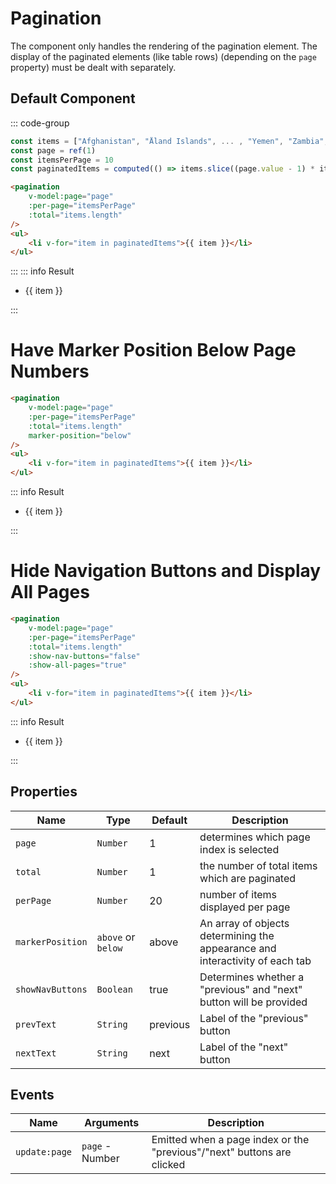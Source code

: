<script setup>
    import Pagination from "../../src/components/Pagination.vue"
    import { computed, ref } from "vue"

    const items = ["Afghanistan", "Åland Islands", "Albania", "Algeria", "American Samoa", "Andorra", "Angola", "Anguilla", "Antarctica", "Antigua and Barbuda", "Argentina", "Armenia", "Aruba", "Australia", "Austria", "Azerbaijan", "Bahamas", "Bahrain", "Bangladesh", "Barbados", "Belarus", "Belgium", "Belize", "Benin", "Bermuda", "Bhutan", "Bolivia, Plurinational State of", "Bonaire, Sint Eustatius and Saba", "Bosnia and Herzegovina", "Botswana", "Bouvet Island", "Brazil", "British Indian Ocean Territory", "Brunei Darussalam", "Bulgaria", "Burkina Faso", "Burundi", "Cambodia", "Cameroon", "Canada", "Cape Verde", "Cayman Islands", "Central African Republic", "Chad", "Chile", "China", "Christmas Island", "Cocos (Keeling) Islands", "Colombia", "Comoros", "Congo", "Congo, the Democratic Republic of the", "Cook Islands", "Costa Rica", "Côte d'Ivoire", "Croatia", "Cuba", "Curaçao", "Cyprus", "Czech Republic", "Denmark", "Djibouti", "Dominica", "Dominican Republic", "Ecuador", "Egypt", "El Salvador", "Equatorial Guinea", "Eritrea", "Estonia", "Ethiopia", "Falkland Islands (Malvinas)", "Faroe Islands", "Fiji", "Finland", "France", "French Guiana", "French Polynesia", "French Southern Territories", "Gabon", "Gambia", "Georgia", "Germany", "Ghana", "Gibraltar", "Greece", "Greenland", "Grenada", "Guadeloupe", "Guam", "Guatemala", "Guernsey", "Guinea", "Guinea-Bissau", "Guyana", "Haiti", "Heard Island and McDonald Islands", "Holy See (Vatican City State)", "Honduras", "Hong Kong", "Hungary", "Iceland", "India", "Indonesia", "Iran, Islamic Republic of", "Iraq", "Ireland", "Isle of Man", "Israel", "Italy", "Jamaica", "Japan", "Jersey", "Jordan", "Kazakhstan", "Kenya", "Kiribati", "Korea, Democratic People's Republic of", "Korea, Republic of", "Kuwait", "Kyrgyzstan", "Lao People's Democratic Republic", "Latvia", "Lebanon", "Lesotho", "Liberia", "Libya", "Liechtenstein", "Lithuania", "Luxembourg", "Macao", "Macedonia, the Former Yugoslav Republic of", "Madagascar", "Malawi", "Malaysia", "Maldives", "Mali", "Malta", "Marshall Islands", "Martinique", "Mauritania", "Mauritius", "Mayotte", "Mexico", "Micronesia, Federated States of", "Moldova, Republic of", "Monaco", "Mongolia", "Montenegro", "Montserrat", "Morocco", "Mozambique", "Myanmar", "Namibia", "Nauru", "Nepal", "Netherlands", "New Caledonia", "New Zealand", "Nicaragua", "Niger", "Nigeria", "Niue", "Norfolk Island", "Northern Mariana Islands", "Norway", "Oman", "Pakistan", "Palau", "Palestine, State of", "Panama", "Papua New Guinea", "Paraguay", "Peru", "Philippines", "Pitcairn", "Poland", "Portugal", "Puerto Rico", "Qatar", "Réunion", "Romania", "Russian Federation", "Rwanda", "Saint Barthélemy", "Saint Helena, Ascension and Tristan da Cunha", "Saint Kitts and Nevis", "Saint Lucia", "Saint Martin (French part)", "Saint Pierre and Miquelon", "Saint Vincent and the Grenadines", "Samoa", "San Marino", "Sao Tome and Principe", "Saudi Arabia", "Senegal", "Serbia", "Seychelles", "Sierra Leone", "Singapore", "Sint Maarten (Dutch part)", "Slovakia", "Slovenia", "Solomon Islands", "Somalia", "South Africa", "South Georgia and the South Sandwich Islands", "South Sudan", "Spain", "Sri Lanka", "Sudan", "Suriname", "Svalbard and Jan Mayen", "Swaziland", "Sweden", "Switzerland", "Syrian Arab Republic", "Taiwan, Province of China", "Tajikistan", "Tanzania, United Republic of", "Thailand", "Timor-Leste", "Togo", "Tokelau", "Tonga", "Trinidad and Tobago", "Tunisia", "Turkey", "Turkmenistan", "Turks and Caicos Islands", "Tuvalu", "Uganda", "Ukraine", "United Arab Emirates", "United Kingdom", "United States", "United States Minor Outlying Islands", "Uruguay", "Uzbekistan", "Vanuatu", "Venezuela, Bolivarian Republic of", "Viet Nam", "Virgin Islands, British", "Virgin Islands, U.S.", "Wallis and Futuna", "Western Sahara", "Yemen", "Zambia", "Zimbabwe"]
    const page = ref(1)
    const itemsPerPage = 10
    const paginatedItems = computed(() => items.slice((page.value - 1) * itemsPerPage, page.value * itemsPerPage))
</script>

# Pagination

The component only handles the rendering of the pagination element. The display of the paginated elements (like table rows) (depending on the `page` property) must be dealt with separately. 

## Default Component
::: code-group
```js
const items = ["Afghanistan", "Åland Islands", ... , "Yemen", "Zambia", "Zimbabwe"]
const page = ref(1)
const itemsPerPage = 10
const paginatedItems = computed(() => items.slice((page.value - 1) * itemsPerPage, page.value * itemsPerPage))
```
```html
<pagination
    v-model:page="page"
    :per-page="itemsPerPage"
    :total="items.length"
/>
<ul>
    <li v-for="item in paginatedItems">{{ item }}</li>
</ul>

```
:::
::: info Result
<pagination :total="items.length" v-model:page="page" :per-page="itemsPerPage" />
<ul><li v-for="item in paginatedItems">{{ item }}</li></ul>
:::

# Have Marker Position Below Page Numbers
```html
<pagination
    v-model:page="page"
    :per-page="itemsPerPage"
    :total="items.length"
    marker-position="below"
/>
<ul>
    <li v-for="item in paginatedItems">{{ item }}</li>
</ul>

```
::: info Result
<pagination :total="items.length" v-model:page="page" :per-page="itemsPerPage" marker-position="below" />
<ul><li v-for="item in paginatedItems">{{ item }}</li></ul>
:::

# Hide Navigation Buttons and Display All Pages
```html
<pagination
    v-model:page="page"
    :per-page="itemsPerPage"
    :total="items.length"
    :show-nav-buttons="false"
    :show-all-pages="true"
/>
<ul>
    <li v-for="item in paginatedItems">{{ item }}</li>
</ul>

```
::: info Result
<div class="overflow-x-auto py-2">
<pagination :total="items.length" v-model:page="page" :per-page="itemsPerPage" :show-nav-buttons="false" :show-all-pages="true" />
</div>
<ul><li v-for="item in paginatedItems">{{ item }}</li></ul>
:::

## Properties
| Name             | Type               | Default  | Description                                                                  |
|------------------|--------------------|----------|------------------------------------------------------------------------------|
| `page`           | `Number`           | 1        | determines which page index is selected                                      |
| `total`          | `Number`           | 1        | the number of total items which are paginated                                |
| `perPage`        | `Number`           | 20       | number of items displayed per page                                           |
| `markerPosition` | `above` or `below` | above    | An array of objects determining the appearance and interactivity of each tab |
| `showNavButtons` | `Boolean`          | true     | Determines whether a "previous" and "next" button will be provided           |
| `prevText`       | `String`           | previous | Label of the "previous" button                                               |
| `nextText`       | `String`           | next     | Label of the "next" button                                                   |

## Events
| Name          | Arguments       | Description                                                            |
|---------------|-----------------|------------------------------------------------------------------------|
| `update:page` | `page` - Number | Emitted when a page index or the "previous"/"next" buttons are clicked |
